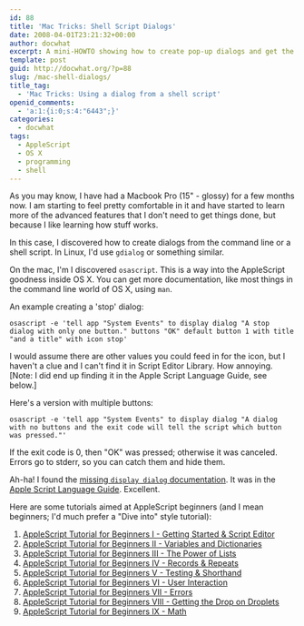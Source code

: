 ```yaml
---
id: 88
title: 'Mac Tricks: Shell Script Dialogs'
date: 2008-04-01T23:21:32+00:00
author: docwhat
excerpt: A mini-HOWTO showing how to create pop-up dialogs and get the results back from a shell script (or anything that can run a command) in Mac OS X.
template: post
guid: http://docwhat.org/?p=88
slug: /mac-shell-dialogs/
title_tag:
  - 'Mac Tricks: Using a dialog from a shell script'
openid_comments:
  - 'a:1:{i:0;s:4:"6443";}'
categories:
  - docwhat
tags:
  - AppleScript
  - OS X
  - programming
  - shell
---
```

As you may know, I have had a Macbook Pro (15" - glossy) for a few months now. I am starting to feel pretty comfortable in it and have started to learn more of the advanced features that I don't need to get things done, but because I like learning how stuff works.

In this case, I discovered how to create dialogs from the command line or a shell script. In Linux, I'd use `gdialog` or something similar.

On the mac, I'm I discovered `osascript`. This is a way into the AppleScript goodness inside OS X. You can get more documentation, like most things in the command line world of OS X, using `man`.

An example creating a 'stop' dialog:

```{.sh}
osascript -e 'tell app "System Events" to display dialog "A stop dialog with only one button." buttons "OK" default button 1 with title "and a title" with icon stop'
```

I would assume there are other values you could feed in for the icon, but I haven't a clue and I can't find it in Script Editor Library. How annoying. [Note: I did end up finding it in the Apple Script Language Guide, see below.]

Here's a version with multiple buttons:

```{.sh}
osascript -e 'tell app "System Events" to display dialog "A dialog with no buttons and the exit code will tell the script which button was pressed."'
```

If the exit code is 0, then "OK" was pressed; otherwise it was canceled. Errors go to stderr, so you can catch them and hide them.

Ah-ha! I found the [missing `display dialog` documentation](http://developer.apple.com/documentation/AppleScript/Conceptual/AppleScriptLangGuide/reference/ASLR_cmds.html#//apple_ref/doc/uid/TP40000983-CH216-SW12). It was in the [Apple Script Language Guide](http://developer.apple.com/documentation/AppleScript/Conceptual/AppleScriptLangGuide). Excellent.

Here are some tutorials aimed at AppleScript beginners (and I mean beginners; I'd much prefer a "Dive into" style tutorial):

1.  [AppleScript Tutorial for Beginners I - Getting Started & Script Editor](http://macscripter.net/articles/415_0_10_0_C/)
2.  [AppleScript Tutorial for Beginners II - Variables and Dictionaries](http://macscripter.net/articles/428_0_10_0_C/)
3.  [AppleScript Tutorial for Beginners III - The Power of Lists](http://macscripter.net/articles/434_0_10_0_C/)
4.  [AppleScript Tutorial for Beginners IV - Records & Repeats](http://macscripter.net/articles/445_0_10_0_C/)
5.  [AppleScript Tutorial for Beginners V - Testing & Shorthand](http://macscripter.net/articles/452_0_10_0_C/)
6.  [AppleScript Tutorial for Beginners VI - User Interaction](http://macscripter.net/articles/458_0_10_0_C/)
7.  [AppleScript Tutorial for Beginners VII - Errors](http://macscripter.net/articles/463_0_10_0_C/)
8.  [AppleScript Tutorial for Beginners VIII - Getting the Drop on Droplets](http://macscripter.net/articles/467_0_1_0_C/)
9.  [AppleScript Tutorial for Beginners IX - Math](http://macscripter.net/articles/470_0_10_0_C/)
